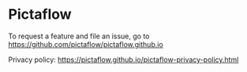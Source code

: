 # Pictaflow

To request a feature and file an issue, go to https://github.com/pictaflow/pictaflow.github.io

Privacy policy: https://pictaflow.github.io/pictaflow-privacy-policy.html
